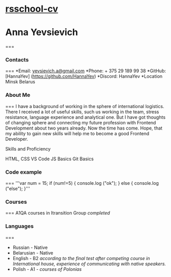 
[rsschool-cv](https://github.com/HannaYev/rsschool-cv/tree/gh-pages#rsschool-cv)
===

# Anna Yevsievich
===

### Contacts
===
*Email: yevsievich.a@gmail.com
*Phone: + 375 29 189 99 38
*GitHub: [HannaYev] (https://github.com/HannaYev)
*Discord: HannaYev
*Location Minsk Belarus

### About Me
===
I have a background of working in the sphere of international logistics. There I received a lot of useful skills, such us working in the team, stress resistance, language experience and analytical one. But I have got thoughts of changing sphere and connecting my future profession with Frontend Development about two years already. Now the time has come. 
Hope, that my ability to gain new skills will help me to become a good Frontend Developer.

 Skills and Proficiency

HTML, CSS
VS Code 
JS Basics 
Git Basics 

### Code example
===
'''var num = 15;
            if (num!=5) {
            console.log ("ok");
            }
            else {
            console.log ("else");
            }'''

### Courses
===
A1QA courses in Itransition Group *completed*

### Languages
===
* Russian - Native
* Belarusian - Native
* English  - B2  *according to the final test after competing course in International house, experience of communicating with native speakers.*
* Polish - A1  - *courses of Polonias*
